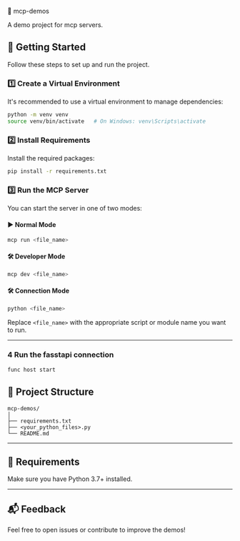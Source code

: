  🧪 mcp-demos

A demo project for mcp servers.
## 🚀 Getting Started

Follow these steps to set up and run the project.

### 1️⃣ Create a Virtual Environment

It's recommended to use a virtual environment to manage dependencies:

```bash
python -m venv venv
source venv/bin/activate   # On Windows: venv\Scripts\activate
```

### 2️⃣ Install Requirements

Install the required packages:

```bash
pip install -r requirements.txt
```

### 3️⃣ Run the MCP Server

You can start the server in one of two modes:

#### ▶️ Normal Mode

```bash
mcp run <file_name>
```

#### 🛠 Developer Mode

```bash
mcp dev <file_name>
```

#### 🛠 Connection Mode

```bash
python <file_name>
```

Replace `<file_name>` with the appropriate script or module name you want to run.

---

### 4 Run the fasstapi connection

```bash
func host start
```

## 📁 Project Structure

```
mcp-demos/
│
├── requirements.txt
├── <your_python_files>.py
└── README.md
```

---

## 🧰 Requirements

Make sure you have Python 3.7+ installed.

---

## 📬 Feedback

Feel free to open issues or contribute to improve the demos!

